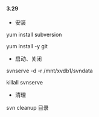 #### 3.29

* 安装

yum install subversion

yum install -y git

* 启动、关闭

svnserve -d -r /mnt/xvdb1/svndata

killall svnserve

* 清理

svn cleanup 目录

